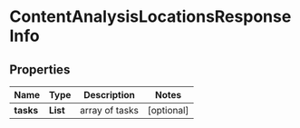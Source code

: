 # ContentAnalysisLocationsResponseInfo


## Properties

| Name | Type | Description | Notes |
|------------ | ------------- | ------------- | -------------|
**tasks** | **List<ContentAnalysisLocationsTaskInfo>** | array of tasks |[optional]|